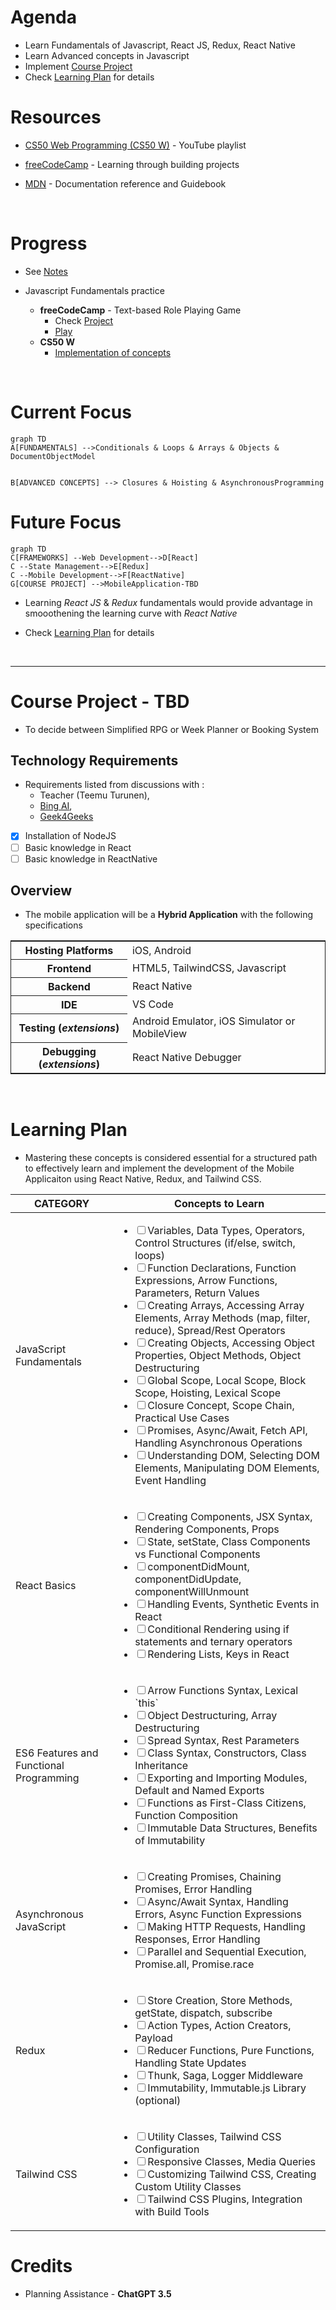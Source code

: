 # Agenda
 - Learn Fundamentals of Javascript, React JS, Redux, React Native
 - Learn Advanced concepts in Javascript
 - Implement [Course Project](#course-project---tbd)
 - Check [Learning Plan](#learning-plan) for details

# Resources
- [CS50 Web Programming (CS50 W)](https://youtube.com/playlist?list=PLhQjrBD2T380xvFSUmToMMzERZ3qB5Ueu&si=fESzUI9mLIPKQBlQ) - YouTube playlist
- [freeCodeCamp](https://www.freecodecamp.org/learn/javascript-algorithms-and-data-structures-v8/) - Learning through building projects

- [MDN](https://developer.mozilla.org/en-US/docs/Web/JavaScript) - Documentation reference and Guidebook

<br>

# Progress
- See [Notes](NOTES.md)

- Javascript Fundamentals practice 
    - **freeCodeCamp** - Text-based Role Playing Game
        - Check [Project](https://github.com/prak112/DevSchool-Javascript/tree/text-rpg)
        - [Play](https://prak112.github.io/DevSchool-Javascript/)
    - **CS50 W** 
        - [Implementation of concepts](https://github.com/prak112/cs50-webdev/tree/main/javascript)


<br>

# Current Focus
```mermaid
graph TD
A[FUNDAMENTALS] -->Conditionals & Loops & Arrays & Objects & DocumentObjectModel


B[ADVANCED CONCEPTS] --> Closures & Hoisting & AsynchronousProgramming
```

# Future Focus
```mermaid
graph TD
C[FRAMEWORKS] --Web Development-->D[React]
C --State Management-->E[Redux]
C --Mobile Development-->F[ReactNative]
G[COURSE PROJECT] -->MobileApplication-TBD
```
- Learning *React JS* & *Redux* fundamentals would provide advantage in smooothening the learning curve with *React Native*

 - Check [Learning Plan](#learning-plan) for details


<br>
<hr>

# Course Project - TBD
- To decide between Simplified RPG or Week Planner or Booking System

## Technology Requirements
- Requirements listed from discussions with :
    -   Teacher (Teemu Turunen), 
    -   [Bing AI](https://sl.bing.net/dEhXls9KsqO), 
    -   [Geek4Geeks](https://www.geeksforgeeks.org/introduction-react-native/?ref=lbp)

- [X] Installation of NodeJS
- [ ] Basic knowledge in React 
- [ ] Basic knowledge in ReactNative

## Overview
- The mobile application will be a **Hybrid Application** with the following specifications 

<table style="border: 1px solid; border-collapse: collapse;">
    <tr>
        <th>Hosting Platforms</th>
        <td>iOS, Android</td>
    </tr>
    <tr>
        <th>Frontend</th>
        <td>HTML5, TailwindCSS, Javascript</td>
    </tr>
    <tr>
        <th>Backend</th>
        <td>React Native</td>
    <tr>
    <tr>
        <th>IDE</th>
        <td>VS Code</td>
    </tr>
    <tr>
        <th>Testing (<i>extensions</i>)</th>
        <td>Android Emulator, iOS Simulator or MobileView</td>
    </tr>
    <tr>
        <th>Debugging (<i>extensions</i>)</th>
        <td>React Native Debugger</td>
    </tr>
</table>

<br>


# Learning Plan
- Mastering these concepts is considered essential for a structured path to effectively learn and implement the development of the Mobile Applicaiton using React Native, Redux, and Tailwind CSS.

<table>
    <thead>
        <tr>
            <th>CATEGORY</th>
            <th>Concepts to Learn</th>
        </tr>
    </thead>
    <tbody>
        <tr>
            <td>JavaScript Fundamentals</td>
            <td>
                <ul>
                    <li><input type="checkbox">Variables, Data Types, Operators, Control Structures (if/else, switch, loops)</li>
                    <li><input type="checkbox">Function Declarations, Function Expressions, Arrow Functions, Parameters, Return Values</li>
                    <li><input type="checkbox">Creating Arrays, Accessing Array Elements, Array Methods (map, filter, reduce), Spread/Rest Operators</li>
                    <li><input type="checkbox">Creating Objects, Accessing Object Properties, Object Methods, Object Destructuring</li>
                    <li><input type="checkbox">Global Scope, Local Scope, Block Scope, Hoisting, Lexical Scope</li>
                    <li><input type="checkbox">Closure Concept, Scope Chain, Practical Use Cases</li>
                    <li><input type="checkbox">Promises, Async/Await, Fetch API, Handling Asynchronous Operations</li>
                    <li><input type="checkbox">Understanding DOM, Selecting DOM Elements, Manipulating DOM Elements, Event Handling</li>
                </ul>
            </td>
        </tr>
        <tr>
            <td>React Basics</td>
            <td>
                <ul>
                    <li><input type="checkbox">Creating Components, JSX Syntax, Rendering Components, Props</li>
                    <li><input type="checkbox">State, setState, Class Components vs Functional Components</li>
                    <li><input type="checkbox">componentDidMount, componentDidUpdate, componentWillUnmount</li>
                    <li><input type="checkbox">Handling Events, Synthetic Events in React</li>
                    <li><input type="checkbox">Conditional Rendering using if statements and ternary operators</li>
                    <li><input type="checkbox">Rendering Lists, Keys in React</li>
                </ul>
            </td>
        </tr>
        <tr>
            <td>ES6 Features and Functional Programming</td>
            <td>
                <ul>
                    <li><input type="checkbox">Arrow Functions Syntax, Lexical `this`</li>
                    <li><input type="checkbox">Object Destructuring, Array Destructuring</li>
                    <li><input type="checkbox">Spread Syntax, Rest Parameters</li>
                    <li><input type="checkbox">Class Syntax, Constructors, Class Inheritance</li>
                    <li><input type="checkbox">Exporting and Importing Modules, Default and Named Exports</li>
                    <li><input type="checkbox">Functions as First-Class Citizens, Function Composition</li>
                    <li><input type="checkbox">Immutable Data Structures, Benefits of Immutability</li>
                </ul>
            </td>
        </tr>
        <tr>
            <td>Asynchronous JavaScript</td>
            <td>
                <ul>
                    <li><input type="checkbox">Creating Promises, Chaining Promises, Error Handling</li>
                    <li><input type="checkbox">Async/Await Syntax, Handling Errors, Async Function Expressions</li>
                    <li><input type="checkbox">Making HTTP Requests, Handling Responses, Error Handling</li>
                    <li><input type="checkbox">Parallel and Sequential Execution, Promise.all, Promise.race</li>
                </ul>
            </td>
        </tr>
        <tr>
            <td>Redux</td>
            <td>
                <ul>
                    <li><input type="checkbox">Store Creation, Store Methods, getState, dispatch, subscribe</li>
                    <li><input type="checkbox">Action Types, Action Creators, Payload</li>
                    <li><input type="checkbox">Reducer Functions, Pure Functions, Handling State Updates</li>
                    <li><input type="checkbox">Thunk, Saga, Logger Middleware</li>
                    <li><input type="checkbox">Immutability, Immutable.js Library (optional)</li>
                </ul>
            </td>
        </tr>
        <tr>
            <td>Tailwind CSS</td>
            <td>
                <ul>
                    <li><input type="checkbox">Utility Classes, Tailwind CSS Configuration</li>
                    <li><input type="checkbox">Responsive Classes, Media Queries</li>
                    <li><input type="checkbox">Customizing Tailwind CSS, Creating Custom Utility Classes</li>
                    <li><input type="checkbox">Tailwind CSS Plugins, Integration with Build Tools</li>
                </ul>
            </td>
        </tr>
    </tbody>
</table>



# Credits
- Planning Assistance  - **ChatGPT 3.5**